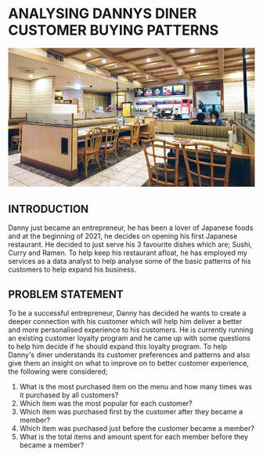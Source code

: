 # ANALYSING DANNYS DINER CUSTOMER BUYING PATTERNS
![](diner.jpg)
## INTRODUCTION 
Danny just became an entrepreneur, he has been a lover of Japanese foods and at the beginning of 2021, he decides on opening his first Japanese restaurant. He decided to just serve his 3 favourite dishes which are; Sushi, Curry and Ramen. To help keep his restaurant afloat, he has employed my services as a data analyst to help analyse some of the basic patterns of his customers to help expand his business. 
## PROBLEM STATEMENT
To be a successful entrepreneur, Danny has decided he wants to create a deeper connection with his customer which will help him deliver a better and more personalised experience to his customers. He is currently running an existing customer loyalty program and he came up with some questions to help him decide if he should expand this loyalty program. To help Danny's diner understands its customer preferences and patterns and also give them an insight on what to improve on to better customer experience, the following were considered;
1. What is the most purchased item on the menu and how many times was it purchased by all customers?
2. Which item was the most popular for each customer?
3. Which item was purchased first by the customer after they became a member?
4. Which item was purchased just before the customer became a member?
5. What is the total items and amount spent for each member before they became a member?
